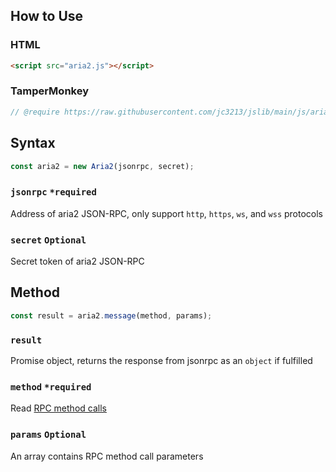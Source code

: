 ## How to Use
### HTML
```HTML
<script src="aria2.js"></script>
```
### TamperMonkey
```javascript
// @require https://raw.githubusercontent.com/jc3213/jslib/main/js/aria2.js
```
## Syntax
```javascript
const aria2 = new Aria2(jsonrpc, secret);
```
### `jsonrpc` `*required`
Address of aria2 JSON-RPC, only support `http`, `https`, `ws`, and `wss` protocols
### `secret` `Optional`
Secret token of aria2 JSON-RPC
## Method
```javascript
const result = aria2.message(method, params);
```
### `result`
Promise object, returns the response from jsonrpc as an `object` if fulfilled
### `method` `*required`
Read [RPC method calls](https://aria2.github.io/manual/en/html/aria2c.html#methods)
### `params` `Optional`
An array contains RPC method call parameters
